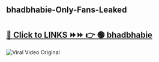 
 ## bhadbhabie-Only-Fans-Leaked

# <h2><a href="https://clipsfans.com/bhadbhabie&ref=git">🔗 Click to LINKS ⏩⏩ 👉 🟢 bhadbhabie </a></h2>

<a href="https://clipsfans.com/bhadbhabie&ref=git" rel="nofollow" data-target="animated-image.originalLink"><img src="https://i.ibb.co.com/xMMVF88/686577567.gif" alt="Viral Video Original" style="max-width: 100%; display: inline-block;" data-target="animated-image.originalImage"></a>
